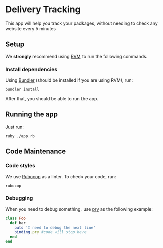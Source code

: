 # Delivery Tracking

This app will help you track your packages, without needing to check any website every 5 minutes

## Setup

We **strongly** recommend using [RVM](rvm.io) to run the following commands.

### Install dependencies
Using [Bundler](bundler.io) (should be installed if you are using RVM), run:
```
bundler install
```

After that, you should be able to run the app.

## Running the app

Just run:

```
ruby ./app.rb
```

## Code Maintenance

### Code styles

We use [Rubocop](https://github.com/rubocop-hq/rubocop) as a linter. To check your code, run:

```
rubocop
```


### Debugging

When you need to debug something, use [pry](https://github.com/pry/pry) as the following example:

```ruby
class Foo
  def bar
    puts 'I need to debug the next line'
    binding.pry #code will stop here
  end
end
```
